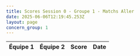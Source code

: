 ```yaml
---
title: Scores Session 0 - Groupe 1 - Matchs Aller
date: 2025-06-06T12:19:45.253Z
layout: page
concern_group: 1
---
```




| Équipe 1 | Équipe 2 | Score | Date |
|----------|----------|-------|------|

